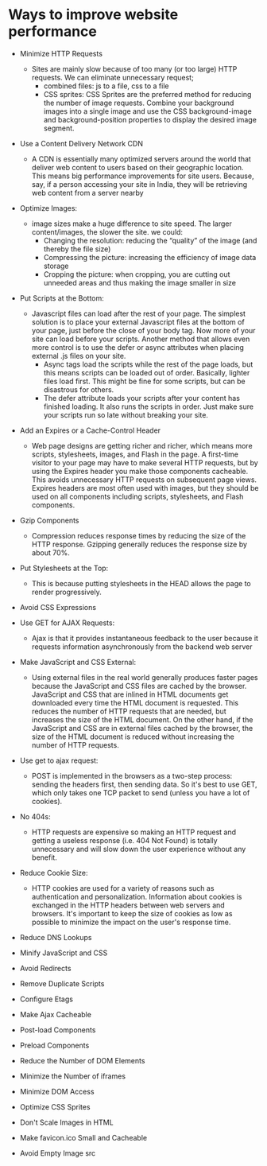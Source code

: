 # Ways to improve website performance

-   Minimize HTTP Requests
    -   Sites are mainly slow because of too many (or too large) HTTP requests. We can eliminate unnecessary request;
        -   combined files: js to a file, css to a file
        -   CSS sprites: CSS Sprites are the preferred method for reducing the number of image requests. Combine your background images into a single image and use the CSS background-image and background-position properties to display the desired image segment.
-   Use a Content Delivery Network CDN
    -   A CDN is essentially many optimized servers around the world that deliver web content to users based on their geographic location. This means big performance improvements for site users. Because, say, if a person accessing your site in India, they will be retrieving web content from a server nearby
-   Optimize Images:
    -   image sizes make a huge difference to site speed. The larger content/images, the slower the site. we could:
        -   Changing the resolution: reducing the “quality” of the image (and thereby the file size)
        -   Compressing the picture: increasing the efficiency of image data storage
        -   Cropping the picture: when cropping, you are cutting out unneeded areas and thus making the image smaller in size
-   Put Scripts at the Bottom:
    -   Javascript files can load after the rest of your page. The simplest solution is to place your external Javascript files at the bottom of your page, just before the close of your body tag. Now more of your site can load before your scripts. Another method that allows even more control is to use the defer or async attributes when placing external .js files on your site.
        -   Async tags load the scripts while the rest of the page loads, but this means scripts can be loaded out of order. Basically, lighter files load first. This might be fine for some scripts, but can be disastrous for others.
        -   The defer attribute loads your scripts after your content has finished loading. It also runs the scripts in order. Just make sure your scripts run so late without breaking your site.
-   Add an Expires or a Cache-Control Header
    -   Web page designs are getting richer and richer, which means more scripts, stylesheets, images, and Flash in the page. A first-time visitor to your page may have to make several HTTP requests, but by using the Expires header you make those components cacheable. This avoids unnecessary HTTP requests on subsequent page views. Expires headers are most often used with images, but they should be used on all components including scripts, stylesheets, and Flash components.
-   Gzip Components
    -   Compression reduces response times by reducing the size of the HTTP response. Gzipping generally reduces the response size by about 70%.
-   Put Stylesheets at the Top:
    -   This is because putting stylesheets in the HEAD allows the page to render progressively.
-   Avoid CSS Expressions
-   Use GET for AJAX Requests:
    -   Ajax is that it provides instantaneous feedback to the user because it requests information asynchronously from the backend web server
-   Make JavaScript and CSS External:
    -   Using external files in the real world generally produces faster pages because the JavaScript and CSS files are cached by the browser. JavaScript and CSS that are inlined in HTML documents get downloaded every time the HTML document is requested. This reduces the number of HTTP requests that are needed, but increases the size of the HTML document. On the other hand, if the JavaScript and CSS are in external files cached by the browser, the size of the HTML document is reduced without increasing the number of HTTP requests.
-   Use get to ajax request:
    -   POST is implemented in the browsers as a two-step process: sending the headers first, then sending data. So it's best to use GET, which only takes one TCP packet to send (unless you have a lot of cookies).
-   No 404s:
    -   HTTP requests are expensive so making an HTTP request and getting a useless response (i.e. 404 Not Found) is totally unnecessary and will slow down the user experience without any benefit.
-   Reduce Cookie Size:
    -   HTTP cookies are used for a variety of reasons such as authentication and personalization. Information about cookies is exchanged in the HTTP headers between web servers and browsers. It's important to keep the size of cookies as low as possible to minimize the impact on the user's response time.
-   Reduce DNS Lookups
    
-   Minify JavaScript and CSS
    
-   Avoid Redirects
    
-   Remove Duplicate Scripts
    
-   Configure Etags
    
-   Make Ajax Cacheable
    
-   Post-load Components
    
-   Preload Components
    
-   Reduce the Number of DOM Elements
    
-   Minimize the Number of iframes
    
-   Minimize DOM Access
    
-   Optimize CSS Sprites
    
-   Don't Scale Images in HTML
    
-   Make favicon.ico Small and Cacheable
    
-   Avoid Empty Image src